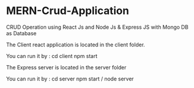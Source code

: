 # MERN-Crud-Application
CRUD Operation using React Js and Node Js &amp; Express JS with Mongo DB as Database

The Client react application is located in the client folder.

You can run it by : cd client 
                    npm start

The Express server is located in the server folder

You can run it by : cd server
                    npm start / node server 

